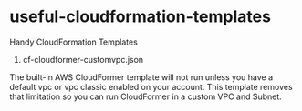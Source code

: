useful-cloudformation-templates
===============================

Handy CloudFormation Templates

1. cf-cloudformer-customvpc.json

The built-in AWS CloudFormer template will not run unless you have a default vpc or vpc classic enabled on your account. This template removes that limitation so you can run CloudFormer in a custom VPC and Subnet.

